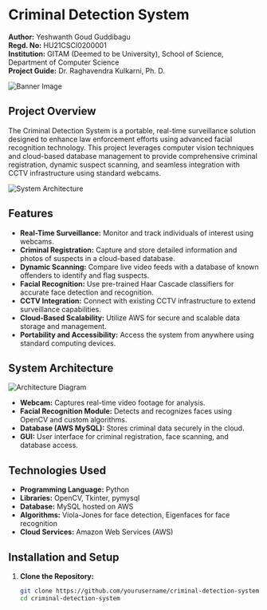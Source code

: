 # Criminal Detection System

**Author:** Yeshwanth Goud Guddibagu  
**Regd. No:** HU21CSCI0200001  
**Institution:** GITAM (Deemed to be University), School of Science, Department of Computer Science  
**Project Guide:** Dr. Raghavendra Kulkarni, Ph. D.

![Banner Image](images/banner.png) <!-- Replace with your image -->

## Project Overview

The Criminal Detection System is a portable, real-time surveillance solution designed to enhance law enforcement efforts using advanced facial recognition technology. This project leverages computer vision techniques and cloud-based database management to provide comprehensive criminal registration, dynamic suspect scanning, and seamless integration with CCTV infrastructure using standard webcams.

![System Architecture](images/architecture.png) <!-- Replace with your image -->

## Features

- **Real-Time Surveillance:** Monitor and track individuals of interest using webcams.
- **Criminal Registration:** Capture and store detailed information and photos of suspects in a cloud-based database.
- **Dynamic Scanning:** Compare live video feeds with a database of known offenders to identify and flag suspects.
- **Facial Recognition:** Use pre-trained Haar Cascade classifiers for accurate face detection and recognition.
- **CCTV Integration:** Connect with existing CCTV infrastructure to extend surveillance capabilities.
- **Cloud-Based Scalability:** Utilize AWS for secure and scalable data storage and management.
- **Portability and Accessibility:** Access the system from anywhere using standard computing devices.

## System Architecture

![Architecture Diagram](images/system_architecture.png) <!-- Replace with your image -->

- **Webcam:** Captures real-time video footage for analysis.
- **Facial Recognition Module:** Detects and recognizes faces using OpenCV and custom algorithms.
- **Database (AWS MySQL):** Stores criminal data securely in the cloud.
- **GUI:** User interface for criminal registration, face scanning, and database access.

## Technologies Used

- **Programming Language:** Python
- **Libraries:** OpenCV, Tkinter, pymysql
- **Database:** MySQL hosted on AWS
- **Algorithms:** Viola-Jones for face detection, Eigenfaces for face recognition
- **Cloud Services:** Amazon Web Services (AWS)

## Installation and Setup

1. **Clone the Repository:**
   ```bash
   git clone https://github.com/yourusername/criminal-detection-system.git
   cd criminal-detection-system
